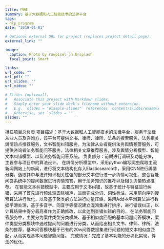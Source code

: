 ```yaml
---
title: 明律
summary: 基于大数据和人工智能技术的法律平台
tags:
- nlp_program
date: "2019-01-01"

# Optional external URL for project (replaces project detail page).
external_link: ""

image:
  caption: Photo by rawpixel on Unsplash
  focal_point: Smart

links:
url_code: ""
url_pdf: ""
url_slides: ""
url_video: ""

# Slides (optional).
#   Associate this project with Markdown slides.
#   Simply enter your slide deck's filename without extension.
#   E.g. `slides = "example-slides"` references `content/slides/example-slides.md`.
#   Otherwise, set `slides = ""`.
slides: ""
---
```

担任项目总负责
项目描述：基于大数据和人工智能技术的法律平台，服务于法律从业人员及咨询方，该平台可提供文书、律师、律所、法条的搜索服务，法务相关舆情热点推荐服务，文书智能纠错服务，为法律从业者提供法务舆情预警服务，可提供咨询者法务智能问答服务，法律相关文章推荐服务，涉及舆情分析模型、智能文本纠错模型、以及法务智能问答系统。
负责部分：前期进行调研及功能分块，主要参与项目中的算法设计。
在舆情分析模型中，采用python编写爬虫爬取主流新闻网站上的新闻，进行将文本结构化存入Elasticsearch中，采用CNN进行舆情分类，选取其中与法律知识相关性强的部分文本进行进一步舆情可视化、整合智能问答系统中的提问数据进行舆情预警，用于法务知识的推荐以及相关舆情热点推荐。
在智能文本纠错模型中，主要应用于文书纠错，故基于统计与特征进行纠错，采用了首先进行预处理去除噪声，进而完成分词、词性标注，采用前向序列搜索算法进行优化，以及基于聚类的方法进行向量压缩，采用Add-k平滑算法进行数据平滑处理，基于多音字、同音字等情况建立混淆集进行排序，进行错误纠正，以计算结果中得分最高者作为正确修改，以此达到查错纠错的目的。
在法务智能问答服务中，主要分为案件类型分类模块、基于相似度匹配的基本问题问答模块，案件类型分类模块中通过提问的问题进行分类，从而给出相关文书、律师、律所、法条的推荐，基本问答模块基于已有的20w问答数据集进行问题的短文本相似度匹配，从而实现基本问题智能问答。
完成情况：完成了基本功能的分块化实现，算法的优化。
